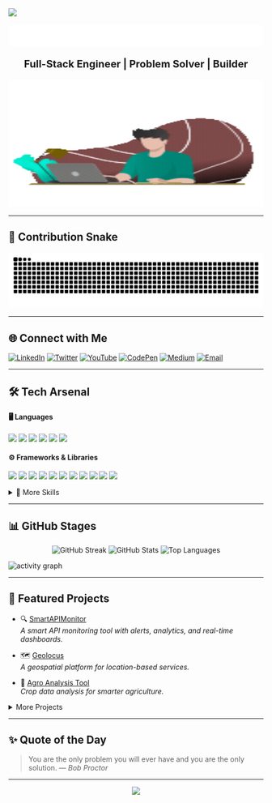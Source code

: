 <!-- Dynamic Stylish Profile -->

<!-- Top Wave -->
<img src="https://capsule-render.vercel.app/api?type=waving&color=gradient&height=100&section=header"/>

<p align="center">
  <img src="assets/typing.svg" alt="Typing SVG" />
</p>

<p align="center" style="font-size: 20px; font-weight: bold;">
   Full-Stack Engineer | Problem Solver | Builder
</p>

<p align="center">
  <img src="assets/banner.gif" alt="banner" width="100%" height="250">
</p>

---

## 🐍 Contribution Snake
<p align="center">
  <img src="https://raw.githubusercontent.com/Johnkenzzy/Johnkenzzy/output/github-contribution-grid-snake-dark.svg" alt="snake animation"/>
</p>

---

<!-- rest of template... -->
## 🌐 Connect with Me

[![LinkedIn](https://img.shields.io/badge/LinkedIn-0077B5?style=for-the-badge&logo=linkedin&logoColor=white)](https://www.linkedin.com/in/johnkennedy-umeh-979124270?)
[![Twitter](https://img.shields.io/badge/Twitter-1DA1F2?style=for-the-badge&logo=twitter&logoColor=white)](https://twitter.com/jkenzzy)
[![YouTube](https://img.shields.io/badge/YouTube-FF0000?style=for-the-badge&logo=youtube&logoColor=white)](https://youtube.com/@JohnkennedyUmeh)
[![CodePen](https://img.shields.io/badge/CodePen-000000?style=for-the-badge&logo=codepen&logoColor=white)](https://codepen.io/johnkenzzy)
[![Medium](https://img.shields.io/badge/Medium-000000?style=for-the-badge&logo=medium&logoColor=white)](https://medium.com/@johnkenumeh)
[![Email](https://img.shields.io/badge/Email-D14836?style=for-the-badge&logo=gmail&logoColor=white)](mailto:johnkenumeh@gmail.com)


---

## 🛠️ Tech Arsenal

#### 🖥️ Languages
![](https://img.shields.io/badge/Python-informational?style=for-the-badge&logo=python&logoColor=white&color=3776AB)
![](https://img.shields.io/badge/JavaScript-informational?style=for-the-badge&logo=javascript&logoColor=white&color=F7DF1E)
![](https://img.shields.io/badge/TypeScript-informational?style=for-the-badge&logo=typescript&logoColor=white&color=3178C6)
![](https://img.shields.io/badge/C-informational?style=for-the-badge&logo=c&logoColor=white&color=A8B9CC)
![](https://img.shields.io/badge/R-informational?style=for-the-badge&logo=r&logoColor=white&color=276DC3)
![](https://img.shields.io/badge/Shell_Script-informational?style=for-the-badge&logo=gnu-bash&logoColor=white&color=4EAA25)

#### ⚙️ Frameworks & Libraries
![](https://img.shields.io/badge/Django-informational?style=for-the-badge&logo=django&logoColor=white&color=092e20)
![](https://img.shields.io/badge/FastAPI-informational?style=for-the-badge&logo=fastapi&logoColor=white&color=009688)
![](https://img.shields.io/badge/Flask-informational?style=for-the-badge&logo=flask&logoColor=white&color=000000)
![](https://img.shields.io/badge/Express-informational?style=for-the-badge&logo=express&logoColor=white&color=000000)
![](https://img.shields.io/badge/NestJS-informational?style=for-the-badge&logo=nestjs&logoColor=white&color=e0234e)
![](https://img.shields.io/badge/Node.js-informational?style=for-the-badge&logo=node.js&logoColor=white&color=339933)
![](https://img.shields.io/badge/React-informational?style=for-the-badge&logo=react&logoColor=white&color=61DBFB)
![](https://img.shields.io/badge/TailwindCSS-informational?style=for-the-badge&logo=tailwind-css&logoColor=white&color=22d3ee)
![](https://img.shields.io/badge/Sass-informational?style=for-the-badge&logo=sass&logoColor=white&color=cc6699)
![](https://img.shields.io/badge/HTML5-informational?style=for-the-badge&logo=html5&logoColor=white&color=e34c26)
![](https://img.shields.io/badge/CSS3-informational?style=for-the-badge&logo=css3&logoColor=white&color=264de4)

<details>
<summary>📂 More Skills</summary>
<br>

#### 🗄️ Databases & ORMs  
![](https://img.shields.io/badge/MongoDB-informational?style=for-the-badge&logo=mongodb&logoColor=white&color=47A248)
![](https://img.shields.io/badge/PostgreSQL-informational?style=for-the-badge&logo=postgresql&logoColor=white&color=4169E1)
![](https://img.shields.io/badge/MySQL-informational?style=for-the-badge&logo=mysql&logoColor=white&color=4479A1)
![](https://img.shields.io/badge/SQLite-informational?style=for-the-badge&logo=sqlite&logoColor=white&color=003B57)  
![](https://img.shields.io/badge/SQLAlchemy-informational?style=for-the-badge&logo=python&logoColor=white&color=E34F26)
![](https://img.shields.io/badge/Mongoose-informational?style=for-the-badge&logo=mongodb&logoColor=white&color=4DB33D)
![](https://img.shields.io/badge/Prisma-informational?style=for-the-badge&logo=prisma&logoColor=white&color=2D3748)
![](https://img.shields.io/badge/Drizzle-informational?style=for-the-badge&logo=drizzle&logoColor=white&color=FCD34D)

#### 📜 APIs & Documentation  
![](https://img.shields.io/badge/Tsoa-informational?style=for-the-badge&logo=typescript&logoColor=white&color=3178C6)
![](https://img.shields.io/badge/Swagger-informational?style=for-the-badge&logo=swagger&logoColor=white&color=85EA2D)

#### 🛠️ DevOps & Infrastructure  
![](https://img.shields.io/badge/Fabric-informational?style=for-the-badge&logo=python&logoColor=white&color=000000)
![](https://img.shields.io/badge/Puppet-informational?style=for-the-badge&logo=puppet&logoColor=white&color=FFAE1A)
![](https://img.shields.io/badge/Apache-informational?style=for-the-badge&logo=apache&logoColor=white&color=D22128)
![](https://img.shields.io/badge/Nginx-informational?style=for-the-badge&logo=nginx&logoColor=white&color=009639)
![](https://img.shields.io/badge/HAProxy-informational?style=for-the-badge&logo=haproxy&logoColor=white&color=1062A3)
![](https://img.shields.io/badge/Datadog-informational?style=for-the-badge&logo=datadog&logoColor=white&color=632CA6)
![](https://img.shields.io/badge/Docker-informational?style=for-the-badge&logo=docker&logoColor=white&color=2496ED)
![](https://img.shields.io/badge/Redis-informational?style=for-the-badge&logo=redis&logoColor=white&color=DC382D)
![](https://img.shields.io/badge/Celery-informational?style=for-the-badge&logo=celery&logoColor=white&color=37814A)
![](https://img.shields.io/badge/Gunicorn-informational?style=for-the-badge&logo=gunicorn&logoColor=white&color=499848)

#### ☁️ Cloud & Deployment  
![](https://img.shields.io/badge/Google_Cloud-informational?style=for-the-badge&logo=googlecloud&logoColor=white&color=4285F4)
![](https://img.shields.io/badge/AWS-informational?style=for-the-badge&logo=amazonaws&logoColor=white&color=232F3E)
![](https://img.shields.io/badge/Render-informational?style=for-the-badge&logo=render&logoColor=white&color=46E3B7)
![](https://img.shields.io/badge/Railway-informational?style=for-the-badge&logo=railway&logoColor=white&color=0B0D0E)

#### 🔧 Tools & APIs  
![](https://img.shields.io/badge/NPM-informational?style=for-the-badge&logo=npm&logoColor=white&color=CB3837)
![](https://img.shields.io/badge/Postman-informational?style=for-the-badge&logo=postman&logoColor=white&color=FF6C37)
![](https://img.shields.io/badge/ThunderClient-informational?style=for-the-badge&logo=visualstudiocode&logoColor=white&color=007ACC)
![](https://img.shields.io/badge/Hoppscotch-informational?style=for-the-badge&logo=hoppscotch&logoColor=white&color=FF1B2D)
![](https://img.shields.io/badge/GitHub-informational?style=for-the-badge&logo=github&logoColor=white&color=181717)

#### 📊 Data Science & AI  
![](https://img.shields.io/badge/Pandas-informational?style=for-the-badge&logo=pandas&logoColor=white&color=150458)
![](https://img.shields.io/badge/TensorFlow-informational?style=for-the-badge&logo=tensorflow&logoColor=white&color=FF6F00)

</details>

---

## 📊 GitHub Stages
<p align="center">
  <img
    src="https://github-readme-streak-stats.herokuapp.com?user=Johnkenzzy&theme=tokyonight&hide_border=true&border_radius=8&card_width=320"
    height="180"
    alt="GitHub Streak"
  />
  <img
    src="https://github-readme-stats.vercel.app/api?username=Johnkenzzy&show_icons=true&theme=tokyonight&hide_border=true&border_radius=8&card_width=320"
    height="180"
    alt="GitHub Stats"
  />
  <img
    src="https://github-readme-stats.vercel.app/api/top-langs/?username=Johnkenzzy&layout=compact&theme=tokyonight&hide_border=true&border_radius=8&card_width=320"
    height="180"
    alt="Top Languages"
  />
</p

<p align="center">
  <img src="https://github-readme-activity-graph.vercel.app/graph?username=Johnkenzzy&theme=tokyo-night" alt="activity graph"/>
</p>

---

## 🚀 Featured Projects

- 🔍 [SmartAPIMonitor](https://github.com/Johnkenzzy/SmartAPIMonitor-client)  
  *A smart API monitoring tool with alerts, analytics, and real-time dashboards.*  

- 🗺️ [Geolocus](https://github.com/Johnkenzzy/Geolocus)  
  *A geospatial platform for location-based services.*  

- 🌱 [Agro Analysis Tool](https://github.com/Johnkenzzy/Agro-Analysis-Tool)  
  *Crop data analysis for smarter agriculture.* 

<details>
<summary>More Projects</summary>
<br>

- 💳 [CreditMate](https://github.com/Johnkenzzy/CreditMate) – Credit scoring and management solution
- 🗳️ [Evotes](https://github.com/Johnkenzzy/evotes) – Secure e-voting system service
- 📦 [Inventrix](https://github.com/Johnkenzzy/Inventrix) – Inventory management system with analytics  
- 🌫️ [HazieOlu](https://github.com/Johnkenzzy/HazieOlu) – Task management system    

</details>

---

## ✨ Quote of the Day
> You are the only problem you will ever have and you are the only solution. — *Bob Proctor*

---

<p align="center">
  <img src="https://komarev.com/ghpvc/?username=Johnkenzzy&style=flat-square&color=blue"/>
</p>
